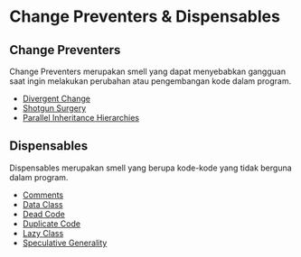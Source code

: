 # Change Preventers & Dispensables

## Change Preventers
Change Preventers merupakan smell yang dapat menyebabkan gangguan saat ingin melakukan perubahan atau pengembangan kode dalam program.
- [Divergent Change](divergent-change/DivChange.md)
- [Shotgun Surgery](shotgun-surgery/ShotgunSurg.md)
- [Parallel Inheritance Hierarchies]()

## Dispensables
Dispensables merupakan smell yang berupa kode-kode yang tidak berguna dalam program.
- [Comments]()
- [Data Class]()
- [Dead Code]()
- [Duplicate Code]()
- [Lazy Class]()
- [Speculative Generality]()
